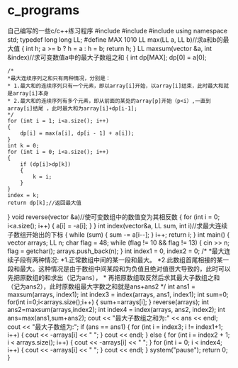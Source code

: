 # c_programs
自己编写的一些c/c++练习程序
#include<iostream>
#include<cstdio>
#include<vector>
using namespace std;
typedef long long LL;
#define MAX 1010
LL max(LL a, LL b)//求a和b的最大值
{
	int h;
	a >= b ? h = a : h = b;
	return h;
}
LL maxsum(vector<LL> &a, int &index)//求可变数值a中的最大子数组之和
{
	int dp[MAX];
	dp[0] = a[0];

	/*
	*最大连续序列之和只有两种情况，分别是：
	* 1.最大和的连续序列只有一个元素，即以array[i]开始，以array[i]结束，此时最大和就是array[i]本身
	* 2.最大和的连续序列有多个元素，即从前面的某处的array[p]开始（p<i）,一直到array[i]结尾 ，此时最大和为array[i]+dp[i-1];
	*/
	for (int i = 1; i<a.size(); i++)
	{
		dp[i] = max(a[i], dp[i - 1] + a[i]);
	}
	int k = 0;
	for (int i = 0; i<a.size(); i++)
	{
		if (dp[i]>dp[k])
		{
			k = i;
		}
	}
	index = k;
	return dp[k];//返回最大值
}
void reverse(vector<LL> &a)//使可变数组中的数值变为其相反数
{
	for (int i = 0; i<a.size(); i++)
	{
		a[i] = -a[i];
	}
}
int index(vector<LL>&a, LL sum, int i)//求最大连续子数组开始出的下标
{
	while (sum)
	{
		sum -= a[i--];
	}
	i++;
	return i;
}
int main()
{
	vector<LL> arrays;
	LL n;
	char flag = 48;
	while (flag != 10 && flag != 13)
	{
		cin >> n;
		flag = getchar();
		arrays.push_back(n);
	}
	int index1 = 0, index2 = 0;
	/*
	*最大连续子段有两种情况:
	*1.正常数组中间的某一段和最大。
    *2.此数组首尾相接的某一段和最大。这种情况是由于数组中间某段和为负值且绝对值很大导致的，此时可以先把原数组的和求出（记为ans），
    *  再把原数组取反然后求其最大子数组之和（记为ans2），此时原数组最大字数之和就是ans+ans2
	*/
	int ans1 = maxsum(arrays, index1);
	int index3 = index(arrays, ans1, index1);
	int sum=0;
	for(int i=0;i<arrays.size();i++)
	{
	sum+=arrays[i];
	}
	reverse(arrays);
	int ans2=maxsum(arrays,index2);
	int index4 = index(arrays, ans2, index2);
	int ans=max(ans1,sum+ans2);
	cout << "最大子数组之和为:" << ans << endl;
	cout << "最大子数组为:";
	if (ans == ans1)
	{
		for (int i = index3; i != index1+1; i++)
		{
			cout << -arrays[i] << " ";
		}
		cout << endl;
	}
	else
	{
		for (int i = index2 + 1; i < arrays.size(); i++)
		{
			cout << -arrays[i] << " ";
		}
		for (int i = 0; i < index4; i++)
		{
			cout << -arrays[i] << " ";
		}
		cout << endl;
	}
	system("pause");
	return 0;
}
